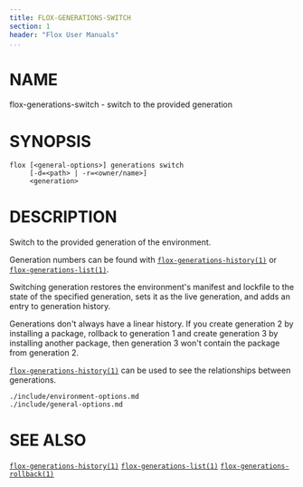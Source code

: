 ```yaml
---
title: FLOX-GENERATIONS-SWITCH
section: 1
header: "Flox User Manuals"
...
```


# NAME

flox-generations-switch - switch to the provided generation

# SYNOPSIS

```
flox [<general-options>] generations switch
     [-d=<path> | -r=<owner/name>]
     <generation>
```

# DESCRIPTION

Switch to the provided generation of the environment.

Generation numbers can be found with
[`flox-generations-history(1)`](./flox-generations-history.md) or
[`flox-generations-list(1)`](./flox-generations-list.md).

Switching generation restores the environment's manifest and lockfile to the
state of the specified generation, sets it as the live generation, and adds
an entry to generation history.

Generations don't always have a linear history. If you create generation 2 by
installing a package, rollback to generation 1 and create generation 3 by
installing another package, then generation 3 won't contain the package from
generation 2.

[`flox-generations-history(1)`](./flox-generations-history.md) can be used to
see the relationships between generations.

```{.include}
./include/environment-options.md
./include/general-options.md
```

# SEE ALSO
[`flox-generations-history(1)`](./flox-generations-history.md)
[`flox-generations-list(1)`](./flox-generations-list.md)
[`flox-generations-rollback(1)`](./flox-generations-rollback.md)

